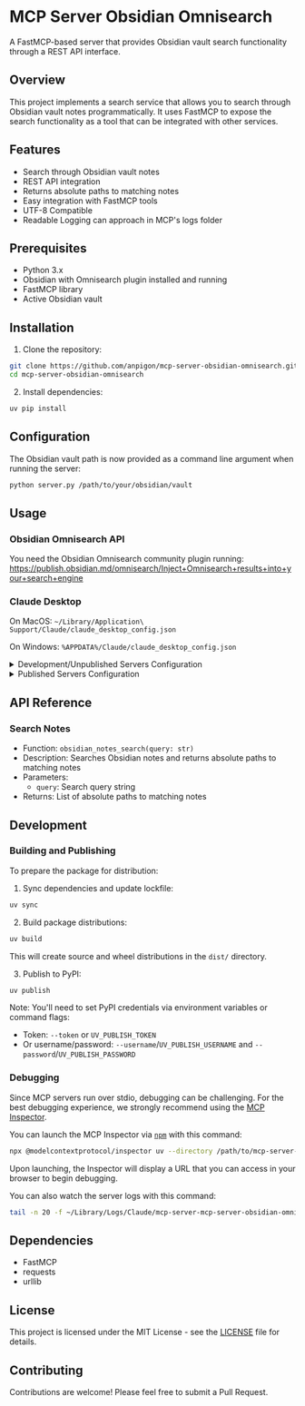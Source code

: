 # MCP Server Obsidian Omnisearch

A FastMCP-based server that provides Obsidian vault search functionality through a REST API interface.

## Overview

This project implements a search service that allows you to search through Obsidian vault notes programmatically. It uses FastMCP to expose the search functionality as a tool that can be integrated with other services.

## Features

- Search through Obsidian vault notes
- REST API integration
- Returns absolute paths to matching notes
- Easy integration with FastMCP tools
- UTF-8 Compatible
- Readable Logging can approach in MCP's logs folder

## Prerequisites

- Python 3.x
- Obsidian with Omnisearch plugin installed and running
- FastMCP library
- Active Obsidian vault

## Installation

1. Clone the repository:
```bash
git clone https://github.com/anpigon/mcp-server-obsidian-omnisearch.git
cd mcp-server-obsidian-omnisearch
```

2. Install dependencies:
```bash
uv pip install
```

## Configuration

The Obsidian vault path is now provided as a command line argument when running the server:

```bash
python server.py /path/to/your/obsidian/vault
```

## Usage

### Obsidian Omnisearch API

You need the Obsidian Omnisearch community plugin running: https://publish.obsidian.md/omnisearch/Inject+Omnisearch+results+into+your+search+engine

### Claude Desktop

On MacOS: `~/Library/Application\ Support/Claude/claude_desktop_config.json`

On Windows: `%APPDATA%/Claude/claude_desktop_config.json`

<details>
  <summary>Development/Unpublished Servers Configuration</summary>

```json
{
  "mcpServers": {
    "obsidian-omnisearch": {
      "command": "uv",
      "args": [
        "--directory",
        "<dir_to>/mcp-server-obsidian-omnisearch",
        "run",
        "mcp-server-obsidian-omnisearch",
        "/path/to/your/obsidian/vault"
      ]
    }
  }
}
```
</details>

<details>
  <summary>Published Servers Configuration</summary>

```json
{
  "mcpServers": {
    "obsidian-omnisearch": {
      "command": "uvx",
      "args": [
        "mcp-server-obsidian-omnisearch",
        "/path/to/your/obsidian/vault"
      ]
    }
  }
}
```
</details>

## API Reference

### Search Notes
- Function: `obsidian_notes_search(query: str)`
- Description: Searches Obsidian notes and returns absolute paths to matching notes
- Parameters:
  - `query`: Search query string
- Returns: List of absolute paths to matching notes

## Development

### Building and Publishing

To prepare the package for distribution:

1. Sync dependencies and update lockfile:
```bash
uv sync
```

2. Build package distributions:
```bash
uv build
```

This will create source and wheel distributions in the `dist/` directory.

3. Publish to PyPI:
```bash
uv publish
```

Note: You'll need to set PyPI credentials via environment variables or command flags:
- Token: `--token` or `UV_PUBLISH_TOKEN`
- Or username/password: `--username`/`UV_PUBLISH_USERNAME` and `--password`/`UV_PUBLISH_PASSWORD`

### Debugging

Since MCP servers run over stdio, debugging can be challenging. For the best debugging
experience, we strongly recommend using the [MCP Inspector](https://github.com/modelcontextprotocol/inspector).

You can launch the MCP Inspector via [`npm`](https://docs.npmjs.com/downloading-and-installing-node-js-and-npm) with this command:

```bash
npx @modelcontextprotocol/inspector uv --directory /path/to/mcp-server-obsidian-omnisearch run mcp-server-obsidian-omnisearch
```

Upon launching, the Inspector will display a URL that you can access in your browser to begin debugging.

You can also watch the server logs with this command:

```bash
tail -n 20 -f ~/Library/Logs/Claude/mcp-server-mcp-server-obsidian-omnisearch.log
```

## Dependencies

- FastMCP
- requests
- urllib

## License

This project is licensed under the MIT License - see the [LICENSE](LICENSE) file for details.

## Contributing

Contributions are welcome! Please feel free to submit a Pull Request.
